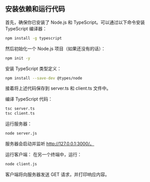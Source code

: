 ## 安装依赖和运行代码

首先，确保你已安装了 Node.js 和 TypeScript。可以通过以下命令安装 TypeScript 编译器：

```bash
npm install -g typescript
```

然后初始化一个 Node.js 项目（如果还没有的话）：

```bash
npm init -y
```

安装 TypeScript 类型定义：

```bash
npm install --save-dev @types/node
```

接着将上述代码保存到 server.ts 和 client.ts 文件中。

编译 TypeScript 代码：

```bash
tsc server.ts
tsc client.ts
```

运行服务器：

```bash
node server.js
```

服务器会启动并监听 http://127.0.0.1:3000/。

运行客户端：
在另一个终端中，运行：

```bash
node client.js
```

客户端将向服务器发送 GET 请求，并打印响应内容。
